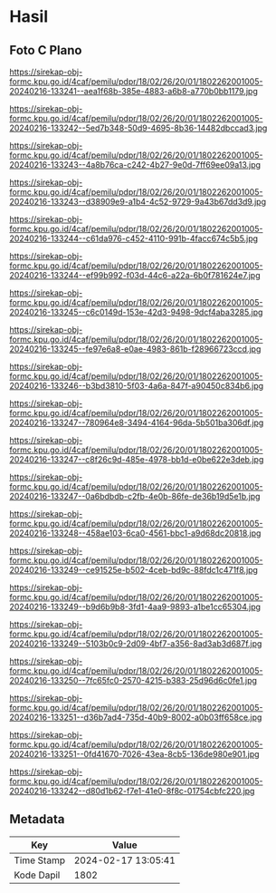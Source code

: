 # Hasil

## Foto C Plano

https://sirekap-obj-formc.kpu.go.id/4caf/pemilu/pdpr/18/02/26/20/01/1802262001005-20240216-133241--aea1f68b-385e-4883-a6b8-a770b0bb1179.jpg

https://sirekap-obj-formc.kpu.go.id/4caf/pemilu/pdpr/18/02/26/20/01/1802262001005-20240216-133242--5ed7b348-50d9-4695-8b36-14482dbccad3.jpg

https://sirekap-obj-formc.kpu.go.id/4caf/pemilu/pdpr/18/02/26/20/01/1802262001005-20240216-133243--4a8b76ca-c242-4b27-9e0d-7ff69ee09a13.jpg

https://sirekap-obj-formc.kpu.go.id/4caf/pemilu/pdpr/18/02/26/20/01/1802262001005-20240216-133243--d38909e9-a1b4-4c52-9729-9a43b67dd3d9.jpg

https://sirekap-obj-formc.kpu.go.id/4caf/pemilu/pdpr/18/02/26/20/01/1802262001005-20240216-133244--c61da976-c452-4110-991b-4facc674c5b5.jpg

https://sirekap-obj-formc.kpu.go.id/4caf/pemilu/pdpr/18/02/26/20/01/1802262001005-20240216-133244--ef99b992-f03d-44c6-a22a-6b0f781624e7.jpg

https://sirekap-obj-formc.kpu.go.id/4caf/pemilu/pdpr/18/02/26/20/01/1802262001005-20240216-133245--c6c0149d-153e-42d3-9498-9dcf4aba3285.jpg

https://sirekap-obj-formc.kpu.go.id/4caf/pemilu/pdpr/18/02/26/20/01/1802262001005-20240216-133245--fe97e6a8-e0ae-4983-861b-f28966723ccd.jpg

https://sirekap-obj-formc.kpu.go.id/4caf/pemilu/pdpr/18/02/26/20/01/1802262001005-20240216-133246--b3bd3810-5f03-4a6a-847f-a90450c834b6.jpg

https://sirekap-obj-formc.kpu.go.id/4caf/pemilu/pdpr/18/02/26/20/01/1802262001005-20240216-133247--780964e8-3494-4164-96da-5b501ba306df.jpg

https://sirekap-obj-formc.kpu.go.id/4caf/pemilu/pdpr/18/02/26/20/01/1802262001005-20240216-133247--c8f26c9d-485e-4978-bb1d-e0be622e3deb.jpg

https://sirekap-obj-formc.kpu.go.id/4caf/pemilu/pdpr/18/02/26/20/01/1802262001005-20240216-133247--0a6bdbdb-c2fb-4e0b-86fe-de36b19d5e1b.jpg

https://sirekap-obj-formc.kpu.go.id/4caf/pemilu/pdpr/18/02/26/20/01/1802262001005-20240216-133248--458ae103-6ca0-4561-bbc1-a9d68dc20818.jpg

https://sirekap-obj-formc.kpu.go.id/4caf/pemilu/pdpr/18/02/26/20/01/1802262001005-20240216-133249--ce91525e-b502-4ceb-bd9c-88fdc1c471f8.jpg

https://sirekap-obj-formc.kpu.go.id/4caf/pemilu/pdpr/18/02/26/20/01/1802262001005-20240216-133249--b9d6b9b8-3fd1-4aa9-9893-a1be1cc65304.jpg

https://sirekap-obj-formc.kpu.go.id/4caf/pemilu/pdpr/18/02/26/20/01/1802262001005-20240216-133249--5103b0c9-2d09-4bf7-a356-8ad3ab3d687f.jpg

https://sirekap-obj-formc.kpu.go.id/4caf/pemilu/pdpr/18/02/26/20/01/1802262001005-20240216-133250--7fc65fc0-2570-4215-b383-25d96d6c0fe1.jpg

https://sirekap-obj-formc.kpu.go.id/4caf/pemilu/pdpr/18/02/26/20/01/1802262001005-20240216-133251--d36b7ad4-735d-40b9-8002-a0b03ff658ce.jpg

https://sirekap-obj-formc.kpu.go.id/4caf/pemilu/pdpr/18/02/26/20/01/1802262001005-20240216-133251--0fd41670-7026-43ea-8cb5-136de980e901.jpg

https://sirekap-obj-formc.kpu.go.id/4caf/pemilu/pdpr/18/02/26/20/01/1802262001005-20240216-133242--d80d1b62-f7e1-41e0-8f8c-01754cbfc220.jpg


## Metadata

| Key        | Value               |
| ---------- | ------------------- |
| Time Stamp | 2024-02-17 13:05:41 |
| Kode Dapil | 1802                |



